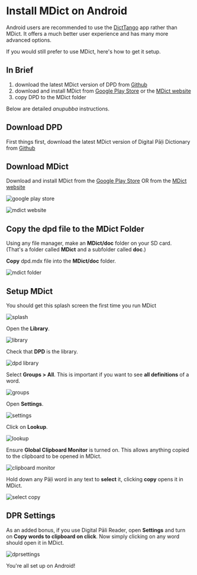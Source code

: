 # Install MDict on Android

Android users are recommended to use the [DictTango](install_android_dicttango.md) app rather than MDict. It offers a much better user experience and has many more advanced options.

If you would still prefer to use MDict, here's how to get it setup.  

## In Brief

1. download the latest MDict version of DPD from [Github](https://github.com/digitalpalidictionary/digitalpalidictionary/releases)
2. download and install MDict from [Google Play Store](https://play.google.com/store/apps/details?id=cn.mdict&hl=en&gl=US) or the [MDict website](https://www.mdict.cn/wp/?page_id=5325&lang=en) 
3. copy DPD to the MDict folder

Below are detailed *anupubba* instructions. 

## Download DPD

First things first, download the latest MDict version of Digital Pāḷi Dictionary from [Github](https://github.com/digitalpalidictionary/digitalpalidictionary/releases)

## Download MDict

Download and install MDict from the [Google Play Store](https://play.google.com/store/apps/details?id=cn.mdict&hl=en&gl=US) OR from the [MDict website](https://www.mdict.cn/wp/?page_id=5325&lang=en)

![google play store](pics/mdict/playstore.jpg)

![mdict website](pics/mdict/mdict_website.jpg)

## Copy the dpd file to the MDict Folder

Using any file manager, make an **MDict/doc** folder on your SD card. \
(That's a folder called **MDict** and a subfolder called **doc**.)

**Copy** dpd.mdx file into the **MDict/doc** folder. 

![mdict folder](pics/mdict/folder.jpg)

## Setup MDict

You should get this splash screen the first time you run MDict

![splash](pics/mdict/splash.jpg)

Open the **Library**.

![library](pics/mdict/library.jpg)

Check that **DPD** is the library. 

![dpd library](pics/mdict/dpd_library.jpg)

Select **Groups > All**. This is important if you want to see **all definitions** of a word.

![groups](pics/mdict/groups.jpg)

Open **Settings**.

![settings](pics/mdict/settings.jpg)

Click on **Lookup**.

![lookup](pics/mdict/lookup.jpg)

Ensure **Global Clipboard Monitor** is turned on. This allows anything copied to the clipboard to be opened in MDict.

![clipboard monitor](pics/mdict/global_clipboard_monitor.jpg)

Hold down any Pāḷi word in any text to **select** it, clicking **copy** opens it in MDict.

![select copy](pics/mdict/select_copy.jpg)

## DPR Settings

As an added bonus, if you use Digital Pāli Reader, open **Settings** and turn on **Copy words to clipboard on click**. Now simply clicking on any word should open it in MDict.

![dprsettings](pics/mdict/dpr_preferences.jpg)

You're all set up on Android!
